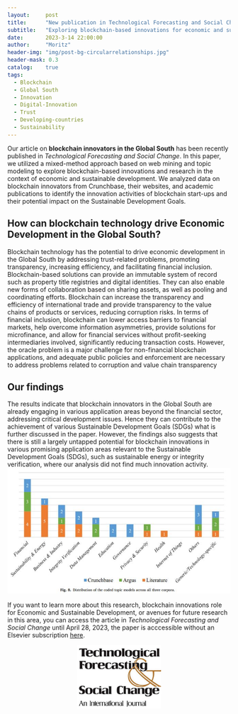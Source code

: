 ```yaml
---
layout:     post
title:      "New publication in Technological Forecasting and Social Change" 
subtitle:   "Exploring blockchain-based innovations for economic and sustainable development in the global south: A mixed-method approach based on web mining and topic modeling"
date:       2023-3-14 22:00:00
author:     "Moritz"
header-img: "img/post-bg-circularrelationships.jpg"
header-mask: 0.3
catalog:    true
tags:
  - Blockchain
  - Global South
  - Innovation
  - Digital-Innovation
  - Trust
  - Developing-countries
  - Sustainability
---
```


Our article on **blockchain innovators in the Global South** has been recently published in *Technological Forecasting and Social Change*.
In this paper, we utilized a mixed-method approach based on web mining and topic modeling to explore blockchain-based innovations and research in the context of economic and sustainable development. We analyzed data on blockchain innovators from Crunchbase, their websites, and academic publications to identify the innovation activities of blockchain start-ups and their potential impact on the Sustainable Development Goals.

## How can blockchain technology drive Economic Development in the Global South?
Blockchain technology has the potential to drive economic development in the Global South by addressing trust-related problems, promoting transparency, increasing efficiency, and facilitating financial inclusion. Blockchain-based solutions can provide an immutable system of record such as property title registries and digital identities. They can also enable new forms of collaboration based on sharing assets, as well as pooling and coordinating efforts. Blockchain can increase the transparency and efficiency of international trade and provide transparency to the value chains of products or services, reducing corruption risks. In terms of financial inclusion, blockchain can lower access barriers to financial markets, help overcome information asymmetries, provide solutions for microfinance, and allow for financial services without profit-seeking intermediaries involved, significantly reducing transaction costs. However, the oracle problem is a major challenge for non-financial blockchain applications, and adequate public policies and enforcement are necessary to address problems related to corruption and value chain transparency
## Our findings
The results indicate that blockchain innovators in the Global South are already engaging in various application areas beyond the financial sector, addressing critical development issues. Hence they can contribute to the achievement of various Sustainable Development Goals (SDGs) what is further discussed in the paper. However, the findings also suggests that there is still a largely untapped potential for blockchain innovations in various promising application areas relevant to the Sustainable Development Goals (SDGs), such as sustainable energy or integrity verification, where our analysis did not find much innovation activity.
<img src="/img/in-post/categoriesglobalsouth.jpg" alt="Categories" width="1000"/>


If you want to learn more about this research, blockchain innovations role for Economic and Sustainable Development, or avenues for future research in this area, you can access the article in *Technological Forecasting and Social Change* until April 28, 2023, the paper is acccessible without an Elsevier subscription <a href="https://authors.elsevier.com/a/1gjNF98SGwh7W">here</a>.
   <html>
<body>
  <div style="text-align: center;">
   <center>
      <a href="https://www.sciencedirect.com/science/article/pii/S0040162523001312"><img src="/img/in-post/TechnologicalForecasting.jpg" alt="Journal Cover" width="190"></a>
   </center>
